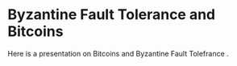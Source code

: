 <h1>  Byzantine Fault Tolerance and Bitcoins </h1> 


Here is a presentation on Bitcoins and Byzantine Fault Tolefrance .
